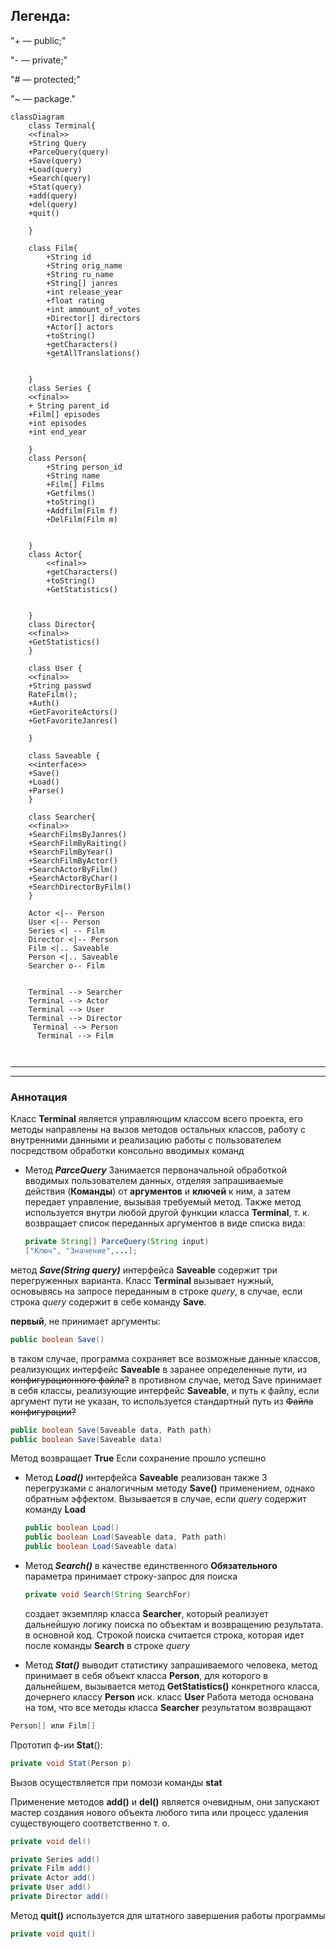 
##  Легенда:
"+ — public;"

"- — private;"

"# — protected;"

"~ — package."




```mermaid
classDiagram
    class Terminal{
    <<final>>
    +String Query
    +ParceQuery(query)
    +Save(query)
    +Load(query)
    +Search(query)
    +Stat(query)
    +add(query)
    +del(query)
    +quit()
    
    }
    
    class Film{
    	+String id
    	+String orig_name
    	+String ru_name
    	+String[] janres
    	+int release_year
    	+float rating
    	+int ammount_of_votes
    	+Director[] directors
    	+Actor[] actors
    	+toString()
    	+getCharacters()
    	+getAllTranslations()


    }
    class Series {
    <<final>>
    + String parent_id
    +Film[] episodes
    +int episodes
    +int end_year
    
    }
    class Person{
    	+String person_id
    	+String name
    	+Film[] Films
    	+Getfilms()
        +toString()
        +Addfilm(Film f)
        +DelFilm(Film m)
        

    }
    class Actor{
    	<<final>>
    	+getCharacters()
    	+toString()
        +GetStatistics()


    }
    class Director{
    <<final>>
    +GetStatistics()
    }
    
    class User {
    <<final>>
    +String passwd
    RateFilm();
    +Auth()
    +GetFavoriteActors()
    +GetFavoriteJanres()
    
    }
    
    class Saveable {
    <<interface>>
    +Save()
    +Load()
    +Parse()
    }
    
    class Searcher{
    <<final>>
    +SearchFilmsByJanres()
    +SearchFilmByRaiting()
    +SearchFilmByYear()
    +SearchFilmByActor()
    +SearchActorByFilm()
    +SearchActorByChar()
    +SearchDirectorByFilm()
    }
    
    Actor <|-- Person
    User <|-- Person
    Series <| -- Film
    Director <|-- Person
    Film <|.. Saveable
    Person <|.. Saveable
    Searcher o-- Film
    
    
    Terminal --> Searcher
    Terminal --> Actor
    Terminal --> User
    Terminal --> Director
     Terminal --> Person
      Terminal --> Film
    
    

```
---
---
### Аннотация 
Класс **Terminal** является управляющим классом всего проекта, его методы направлены на вызов методов остальных классов, работу с внутренними данными и реализацию работы с пользователем посредством обработки консольно вводимых команд

- Метод ***ParceQuery*** Занимается первоначальной обработкой вводимых пользователем данных, отделяя запрашиваемые действия (**Команды**) от **аргументов** и **ключей** к ним, а затем передает управление, вызывая требуемый метод. Также метод используется внутри любой другой функции класса **Terminal**, т. к. возвращает список переданных аргументов в виде списка вида:
  ```java
  private String[] ParceQuery(String input)
  ["Ключ", "Значение",...];
  ```
 метод ***Save(String query)*** интерфейса **Saveable** содержит три перегруженных варианта.  Класс **Terminal** вызывает нужный, основывясь на запросе переданным в строке *query*, в случае, если строка *query* содержит в себе команду **Save**.
 
  **первый**, не принимает аргументы:
  ```java
  public boolean Save()
  ```
  в таком случае, программа сохраняет все возможные данные классов, реализующих интерфейс **Saveable** в заранее определенные пути, из ~~конфигурационного файла?~~ 
  в противном случае, метод Save принимает в себя классы, реализующие интерфейс **Saveable**, и  путь к файлу, если аргумент пути не указан, то используется стандартный путь из ~~Файла конфигурации?~~
  ```java
  public boolean Save(Saveable data, Path path)
  public boolean Save(Saveable data)
  ```
  Метод возвращает  **True** Если сохранение прошло успешно
  
- Метод ***Load()*** интерфейса **Saveable** реализован также 3 перегрузками с аналогичным методу **Save()** применением, однако обратным эффектом.  Вызывается в случае, если *query* содержит команду **Load**

  ```java
  public boolean Load()
  public boolean Load(Saveable data, Path path)
  public boolean Load(Saveable data)
  ```
-  Метод ***Search()*** в качестве единственного **Обязательного** параметра принимает строку-запрос для поиска
    ```java
    private void Search(String SearchFor)
    ```
    создает экземпляр класса **Searcher**, который реализует дальнейшую логику поиска по объектам и возвращению результата. в основной код. 
    Строкой поиска считается строка, которая идет после команды **Search** в строке *query*
    
- Метод ***Stat()*** выводит статистику запрашиваемого человека, метод принимает в себя объект класса **Person**, для которого в дальнейшем, вызывается метод **GetStatistics()** конкретного класса, дочернего классу **Person** иск. класс **User**
Работа метода основана на том, что все методы класса **Searcher** результатом возвращают
```java
Person[] или Film[]
```
Прототип ф-ии **Stat**():
  ```java
  private void Stat(Person p)
```
Вызов осуществляется при помози команды **stat**


Применение методов **add()** и **del()** является очевидным, они запускают мастер создания нового объекта любого типа или процесс удаления существующего соответственно т. о.
```java
private void del()

private Series add()
private Film add()
private Actor add()
private User add()
private Director add()

```

Метод **quit()** используется для штатного завершения работы программы
```java
private void quit()
```
